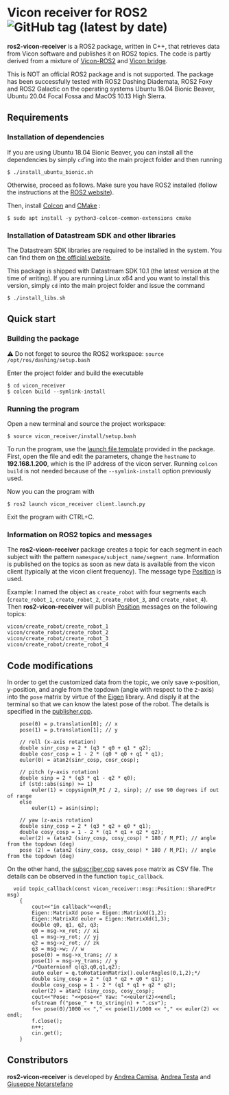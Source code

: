 # Vicon receiver for ROS2 ![GitHub tag (latest by date)](https://img.shields.io/github/v/tag/andreacamisa/ros2-vicon-receiver)

**ros2-vicon-receiver** is a ROS2 package, written in C++, that retrieves data from Vicon software and publishes it on ROS2 topics. The code is partly derived from a mixture of [Vicon-ROS2](https://github.com/aheuillet/Vicon-ROS2) and [Vicon bridge](https://github.com/ethz-asl/vicon_bridge).

This is NOT an official ROS2 package and is not supported. The package has been successfully tested with ROS2 Dashing Diademata, ROS2 Foxy and ROS2 Galactic on the operating systems Ubuntu 18.04 Bionic Beaver, Ubuntu 20.04 Focal Fossa and MacOS 10.13 High Sierra.

## Requirements

### Installation of dependencies

If you are using Ubuntu 18.04 Bionic Beaver, you can install all the dependencies by simply `cd`'ing into the main project folder and then running
```
$ ./install_ubuntu_bionic.sh
```

Otherwise, proceed as follows. Make sure you have ROS2 installed (follow the instructions at the [ROS2 website](https://index.ros.org/doc/ros2/Installation/)).

Then, install [Colcon](https://colcon.readthedocs.io/en/released/index.html) and [CMake](https://cmake.org/) :
```
$ sudo apt install -y python3-colcon-common-extensions cmake
```

### Installation of Datastream SDK and other libraries

The Datastream SDK libraries are required to be installed in the system. You can find them on [the official website](https://www.vicon.com/software/datastream-sdk/?section=downloads).

This package is shipped with Datastream SDK 10.1 (the latest version at the time of writing). If you are running Linux x64 and you want to install this version, simply `cd` into the main project folder and issue the command
```
$ ./install_libs.sh
```

## Quick start

### Building the package

:warning: Do not forget to source the ROS2 workspace: `source /opt/ros/dashing/setup.bash`

Enter the project folder and build the executable
```
$ cd vicon_receiver
$ colcon build --symlink-install
```

### Running the program

Open a new terminal and source the project workspace:
```
$ source vicon_receiver/install/setup.bash
```

To run the program, use the [launch file template](vicon_receiver/launch/client.launch.py) provided in the package. First, open the file and edit the parameters, change the `hostname` to **192.168.1.200**, which is the IP address of the vicon server. Running `colcon build` is not needed because of the `--symlink-install` option previously used.

Now you can the program with
```
$ ros2 launch vicon_receiver client.launch.py
```

Exit the program with CTRL+C.

### Information on ROS2 topics and messages

The **ros2-vicon-receiver** package creates a topic for each segment in each subject with the pattern `namespace/subject_name/segment_name`. Information is published on the topics as soon as new data is available from the vicon client (typically at the vicon client frequency). The message type [Position](vicon_receiver/msg/Position.msg) is used.

Example: I named the object as `create_robot` with four segments each (`create_robot_1`, `create_robot_2`, `create_robot_3`, and `create_robot_4`). Then **ros2-vicon-receiver** will publish [Position](vicon_receiver/msg/Position.msg) messages on the following topics:
```
vicon/create_robot/create_robot_1
vicon/create_robot/create_robot_2
vicon/create_robot/create_robot_3
vicon/create_robot/create_robot_4
```
## Code modifications
In order to get the customized data from the topic, we only save x-position, y-position, and angle from the topdown (angle with respect to the z-axis) into the `pose` matrix by virtue of the [Eigen](https://eigen.tuxfamily.org/index.php?title=Main_Page) library. And disply it at the terminal so that we can know the latest pose of the robot. The details is specified in the [publisher.cpp](https://github.com/davidwater/ros2-vicon-receiver-ground-truth/blob/main/vicon_receiver/src/publisher.cpp).
```
    pose(0) = p.translation[0]; // x
    pose(1) = p.translation[1]; // y

    // roll (x-axis rotation)
    double sinr_cosp = 2 * (q3 * q0 + q1 * q2);
    double cosr_cosp = 1 - 2 * (q0 * q0 + q1 * q1);
    euler(0) = atan2(sinr_cosp, cosr_cosp);

    // pitch (y-axis rotation)
    double sinp = 2 * (q3 * q1 - q2 * q0);
    if (std::abs(sinp) >= 1)
        euler(1) = copysign(M_PI / 2, sinp); // use 90 degrees if out of range
    else
        euler(1) = asin(sinp);

    // yaw (z-axis rotation)
    double siny_cosp = 2 * (q3 * q2 + q0 * q1);
    double cosy_cosp = 1 - 2 * (q1 * q1 + q2 * q2); 
    euler(2) = (atan2 (siny_cosp, cosy_cosp) * 180 / M_PI); // angle from the topdown (deg)
    pose (2) = (atan2 (siny_cosp, cosy_cosp) * 180 / M_PI); // angle from the topdown (deg)
 ```
On the other hand, the [subscriber.cpp](https://github.com/davidwater/ros2-vicon-receiver-ground-truth/blob/main/vicon_receiver/src/subscriber.cpp) saves `pose` matrix as CSV file. The details can be observed in the function `topic_callback`.
``` 
  void topic_callback(const vicon_receiver::msg::Position::SharedPtr msg)
    {
        cout<<"in callback"<<endl;
        Eigen::MatrixXd pose = Eigen::MatrixXd(1,2);
        Eigen::MatrixXd euler = Eigen::MatrixXd(1,3);
        double q0, q1, q2, q3;
        q0 = msg->x_rot; // xi
        q1 = msg->y_rot; // yj
        q2 = msg->z_rot; // zk
        q3 = msg->w; // w
        pose(0) = msg->x_trans; // x
        pose(1) = msg->y_trans; // y
        /*Quaternionf q(q3,q0,q1,q2);
        auto euler = q.toRotationMatrix().eulerAngles(0,1,2);*/
        double siny_cosp = 2 * (q3 * q2 + q0 * q1);
        double cosy_cosp = 1 - 2 * (q1 * q1 + q2 * q2);
        euler(2) = atan2 (siny_cosp, cosy_cosp);
        cout<<"Pose: "<<pose<<" Yaw: "<<euler(2)<<endl;
        ofstream f("pose_" + to_string(n) + ".csv");
        f<< pose(0)/1000 << "," << pose(1)/1000 << "," << euler(2) << endl;
        f.close();
        n++;
        cin.get();
    } 
```

## Constributors
**ros2-vicon-receiver** is developed by
[Andrea Camisa](https://www.unibo.it/sitoweb/a.camisa),
[Andrea Testa](https://www.unibo.it/sitoweb/a.testa) and
[Giuseppe Notarstefano](https://www.unibo.it/sitoweb/giuseppe.notarstefano)
